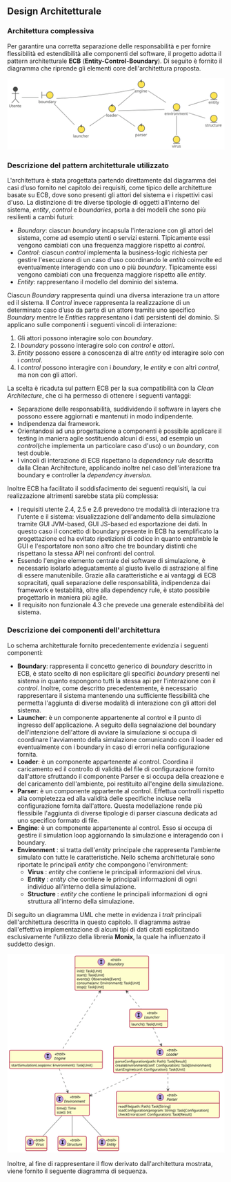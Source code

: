 ## Design Architetturale

### Architettura complessiva

Per garantire una corretta separazione delle responsabilità e per fornire flessibilità ed estendibilità alle componenti del software, il progetto adotta il pattern architetturale **ECB** (**Entity-Control-Boundary**).
Di seguito è fornito il diagramma che riprende gli elementi core dell'architettura proposta.

![ecb_architecture_diagram](imgs/architecture.svg)

### Descrizione del pattern architetturale utilizzato

L'architettura è stata progettata partendo direttamente dal diagramma dei casi d’uso fornito nel capitolo dei requisiti, come tipico delle architetture basate su ECB, dove sono presenti gli attori del sistema e i rispettivi casi d'uso. 
La distinzione di tre diverse tipologie di oggetti all’interno del sistema, *entity*, *control* e *boundaries*, porta a dei modelli che sono più resilienti a cambi futuri:

- *Boundary*: ciascun *boundary* incapsula l'interazione con gli attori del sistema, come ad esempio utenti o servizi esterni. Tipicamente essi vengono cambiati con una frequenza maggiore rispetto ai *control*.
- *Control*: ciascun *control* implementa la business-logic richiesta per gestire l'esecuzione di un caso d'uso coordinando le *entità* coinvolte ed eventualmente interagendo con uno o più *boundary*. Tipicamente essi vengono cambiati con una frequenza maggiore rispetto alle *entity*.
- *Entity*: rappresentano il modello del dominio del sistema.

Ciascun *Boundary* rappresenta quindi una diversa interazione tra un attore ed il sistema. Il *Control* invece rappresenta la realizzazione di un determinato caso d’uso da parte di un attore tramite uno specifico *Boundary* mentre le *Entities* rappresentano i dati persistenti del dominio.
Si applicano sulle componenti i seguenti vincoli di interazione: 

1. Gli attori possono interagire solo con *boundary*.
2. I *boundary* possono interagire solo con *control* e *attori*.
3. *Entity* possono essere a conoscenza di altre *entity* ed interagire solo con i *control*.
4.  I *control* possono interagire con i *boundary*, le *entity* e con altri *control*, ma non con gli attori. 

La scelta è ricaduta sul pattern ECB per la sua compatibilità con la *Clean Architecture*, che ci ha permesso di ottenere i seguenti vantaggi: 

+ Separazione delle responsabilità, suddividendo il software in layers che possono essere aggiornati e mantenuti in modo indipendente. 
+ Indipendenza dai framework.
+ Orientandosi ad una progettazione a componenti è possibile applicare il testing in maniera agile sostituendo alcuni di essi, ad esempio un *control*(che implementa un particolare caso d'uso) o un *boundary*, con test double.
+ I vincoli di interazione di ECB rispettano la *dependency rule* descritta dalla Clean Architecture, applicando inoltre nel caso dell'interazione tra boundary e controller la *dependency inversion*. 

Inoltre ECB ha facilitato il soddisfacimento dei seguenti requisiti, la cui realizzazione altrimenti sarebbe stata più complessa: 

+ I requisiti utente 2.4, 2.5 e 2.6 prevedono tre modalità di interazione tra l'utente e il sistema: visualizzazione dell'andamento della simulazione tramite GUI JVM-based, GUI JS-based ed esportazione dei dati. In questo caso il concetto di boundary presente in ECB ha semplificato la progettazione ed ha evitato ripetizioni di codice in quanto entramble le GUI e l'esportatore non sono altro che tre boundary distinti che rispettano la stessa API nei confronti del control.
+ Essendo l'engine elemento centrale dei software di simulazione, è necessario isolarlo adeguatamente al giusto livello di astrazione al fine di essere manutenibile. Grazie alla caratteristiche e ai vantaggi di ECB sopracitati, quali separazione delle responsabilità, indipendenza dai framework e testabilità, oltre alla dependency rule, è stato possibile progettarlo in maniera più agile. 
+ Il requisito non funzionale 4.3 che prevede una generale estendibilità del sistema.  

### Descrizione dei componenti dell'architettura

Lo schema architetturale fornito precedentemente evidenzia i seguenti componenti:

+ **Boundary**: rappresenta il concetto generico di *boundary* descritto in ECB, è stato scelto di non esplicitare gli specifici *boundary* presenti nel sistema in quanto espongono tutti la stessa api per l'interazione con il *control*. Inoltre, come descritto precedentemente, è necessario rappresentare il sistema mantenendo una sufficiente flessibilità che permetta l'aggiunta di diverse modalità di interazione con gli attori del sistema. 
+ **Launcher**: è un componente appartenente al control e il punto di ingresso dell'applicazione. A seguito della segnalazione del boundary dell'intenzione dell'attore di avviare la simulazione si occupa di coordinare l'avviamento della simulazione comunicando con il loader ed eventualmente con i boundary in caso di errori nella configurazione fornita.
+ **Loader**: è un componente appartenente al control. Coordina il caricamento ed il controllo di validità del file di configurazione fornito dall'attore sfruttando il componente Parser e si occupa della creazione e del caricamento dell'ambiente, poi restituito all'engine della simulazione. 
+ **Parser**: è un componente appartente al control. Effettua controlli rispetto alla completezza ed alla validità delle specifiche incluse nella configurazione fornita dall'attore. Questa modellazione rende più flessibile l'aggiunta di diverse tipologie di parser ciascuna dedicata ad uno specifico formato di file.
+ **Engine**: è un componente appartenente al control. Esso si occupa di gestire il simulation loop aggiornando la simulazione e interagendo con i boundary.
+ **Environment** : si tratta dell'*entity* principale che rappresenta l'ambiente simulato con tutte le caratteristiche. Nello schema architteturale sono riportate le principali *entity* che compongono l'environment: 
  + **Virus** : *entity* che contiene le principali informazioni del virus. 
  + **Entity** : *entity* che contiene le principali informazioni di ogni individuo all'interno della simulazione.  
  + **Structure** : *entity* che contiene le principali informazioni di ogni struttura all'interno della simulazione. 

Di seguito un diagramma UML che mette in evidenza i *trait* principali dell'architettura descritta in questo capitolo. Il diagramma astrae dall'effettiva implementazione di alcuni tipi di dati citati esplicitando esclusivamente l'utilizzo della libreria **Monix**, la quale ha influenzato il suddetto design.

![Class_Diagram](imgs/class_architecture.svg)

<div style="page-break-after: always;"></div>

Inoltre, al fine di rappresentare il flow derivato dall'architettura mostrata, viene fornito il seguente diagramma di sequenza.

